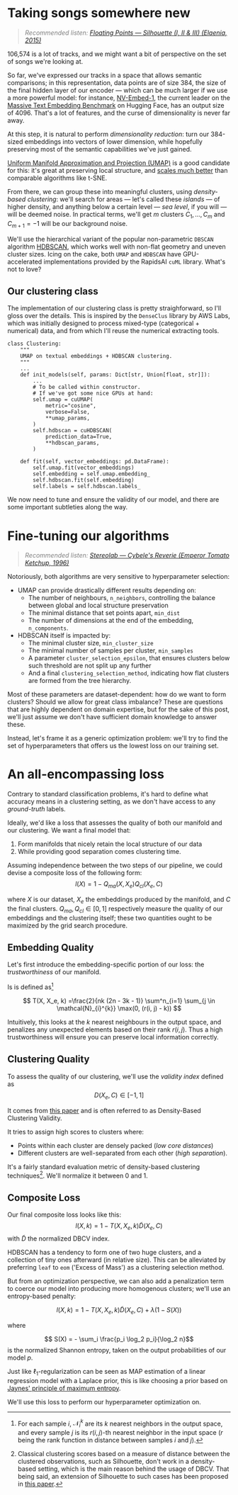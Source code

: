 # Taking songs somewhere new

> <div style="color: grey"><i>Recommended listen: <a href="https://youtu.be/BG0XBnMyXcQ" target="_blank">Floating Points — Silhouette (I, II & III) (Elaenia, 2015)</a></i></div>

106,574 is a lot of tracks, and we might want a bit of perspective on the set of songs we're looking at.

So far, we've expressed our tracks in a space that allows semantic comparisons; in this representation, data points are
of size 384, the size of the final hidden layer of our encoder — which can be much larger if we use a more powerful
model:
for instance, [NV-Embed-1](https://huggingface.co/nvidia/NV-Embed-v1), the current leader on
the [Massive Text Embedding Benchmark](https://huggingface.co/spaces/mteb/leaderboard) on Hugging Face, has an
output size of 4096. That's a lot of features, and the curse of dimensionality is never far away.

At this step, it is natural to perform _dimensionality reduction_: turn our 384-sized embeddings into vectors of
lower
dimension, while hopefully preserving most of the semantic capabilities we've just gained.

[Uniform Manifold Approximation and Projection (UMAP)](https://arxiv.org/abs/1802.03426) is a good candidate for
this: it's great at preserving local structure,
and [scales much better](https://pair-code.github.io/understanding-umap/) than comparable algorithms like t-SNE.

From there, we can group these into meaningful clusters, using _density-based clustering_: we'll search for areas —
let's called these _islands_ —
of higher density, and anything below a certain level — _sea level_, if you will — will be deemed noise. In practical
terms, we'll get $m$ clusters $C_1, \dots, C_m$ and $C_{m+1} = -1$ will be our background noise.

We'll use the hierarchical variant of the popular non-parametric `DBSCAN`
algorithm [HDBSCAN](https://joss.theoj.org/papers/10.21105/joss.00205), which works well with non-flat geometry and
uneven cluster sizes.
Icing on the cake, both `UMAP` and `HDBSCAN` have GPU-accelerated implementations provided by the RapidsAI `cuML`
library. What's
not to love?

## Our clustering class

The implementation of our clustering class is pretty straighforward, so I'll gloss over the details.
This is inspired by the `DenseClus` library by AWS Labs, which was initially designed to process mixed-type
(categorical + numerical) data, and from which I'll reuse the numerical extracting tools.

```
class Clustering:
    """
    UMAP on textual embeddings + HDBSCAN clustering.
    """
    ...
    def init_models(self, params: Dict[str, Union[float, str]]):
        ...
        # To be called within constructor.
        # If we've got some nice GPUs at hand:
        self.umap = cuUMAP(
            metric="cosine",
            verbose=False,
            **umap_params,
        )
        self.hdbscan = cuHDBSCAN(
            prediction_data=True,
            **hdbscan_params,
        )
            
    def fit(self, vector_embeddings: pd.DataFrame):
        self.umap.fit(vector_embeddings)
        self.embedding = self.umap.embedding_
        self.hdbscan.fit(self.embedding)
        self.labels = self.hdbscan.labels_
```

We now need to tune and ensure the validity of our model, and there are some important
subtleties along the way.

# Fine-tuning our algorithms

> <div style="color: grey"><i>Recommended listen: <a href="https://youtu.be/HtUceMv3wjk" target="_blank">Stereolab — Cybele's Reverie (Emperor Tomato Ketchup, 1996)</a></i></div>

Notoriously, both algorithms are very sensitive to hyperparameter selection:

- UMAP can provide drastically different results depending on:
    - The number of neighbours, `n_neighbors`, controlling the balance between global and local structure preservation
    - The minimal distance that set points apart, `min_dist`
    - The number of dimensions at the end of the embedding, `n_components`.
- HDBSCAN itself is impacted by:
    - The minimal cluster size, `min_cluster_size`
    - The minimal number of samples per cluster, `min_samples`
    - A parameter `cluster_selection_epsilon`, that ensures clusters below such threshold are not split up any further
    - And a final `clustering_selection_method`, indicating how flat clusters are formed from the tree hierarchy.

Most of these parameters are dataset-dependent: how do we want to form clusters? Should we allow for great class
imbalance? These are questions that are highly dependent on domain expertise, but for the
sake of this post, we'll just assume we don't have sufficient domain knowledge to answer these.

Instead, let's frame it as a generic optimization problem: we'll try to find the set of hyperparameters that offers us
the lowest loss on our training set.

# An all-encompassing loss

Contrary to standard classification problems, it's hard to define what accuracy means in a clustering setting, as we
don't have access to any _ground-truth_ labels.

Ideally, we'd like a loss that assesses the quality of both our manifold and our clustering. We want a final model
that:

1. Form manifolds that nicely retain the local structure of our data
2. While providing good separation comes clustering time.

Assuming independence between the two steps of our pipeline, we could devise a composite loss of the following form:
$$l(X) = 1 - Q_{ma}(X, X_e) Q_{cl}(X_e, C)$$

where $X$ is our dataset, $X_e$ the embeddings produced by the manifold, and $C$ the final clusters.
$Q_{ma}, Q_{cl} \in [0, 1]$ respectively measure the quality of our embeddings and the clustering itself; these two
quantities ought to be maximized by the grid search procedure.

## Embedding Quality

Let's first introduce the embedding-specific portion of our loss: the _trustworthiness_ of our manifold.

Is is defined as[^1]

$$
T(X, X_e, k) =\frac{2}{nk (2n - 3k - 1)} \sum^n_{i=1}
\sum_{j \in \mathcal{N}_{i}^{k}} \max(0, (r(i, j) - k))
$$

Intuitively, this looks at the $k$ nearest neighbours in the output space, and penalizes any unexpected elements based
on their rank $r(i, j)$.
Thus a high trustworthiness will ensure you can preserve local information correctly.

[^1]: For each sample $i$, $\mathcal{N}_{i}^{k}$
are its $k$ nearest neighbors in the output space, and every sample $j$ is its $r(i, j)$-th
nearest neighbor in the input space ($r$ being the rank function in distance between samples $i$ and $j$).

## Clustering Quality

To assess the quality of our clustering, we'll use the _validity index_ defined as
$$
D(X_e, C) \in [-1, 1]
$$

It comes from [this paper](https://www.dbs.ifi.lmu.de/~zimek/publications/SDM2014/DBCV.pdf) and is often referred to as
Density-Based Clustering Validity.

It tries to assign high scores to clusters where:

- Points within each cluster are densely packed (_low core distances_)
- Different clusters are well-separated from each other (_high separation_).

It's a fairly standard evaluation metric of density-based clustering techniques[^2]. We'll normalize it between 0 and 1.

[^2]: Classical clustering scores based on a measure of distance between the clustered observations, such as
Silhouette, don't work in a density-based setting, which is the main reason behind the usage of DBCV. That being said,
an extension of Silhouette to such cases has been proposed
in [this paper](https://link.springer.com/article/10.1007/s11222-010-9169-0).

## Composite Loss

Our final composite loss looks like this:
$$l(X, k) = 1 - T(X, X_e, k) \tilde{D}(X_e, C)$$ with $\tilde{D}$ the normalized DBCV index.

HDBSCAN has a tendency to form one of two huge clusters, and a collection of tiny ones afterward (in relative size).
This can be alleviated by preferring `leaf` to `eom` ('Excess of Mass') as a clustering selection method. 

But from an optimization perspective, we can also add a penalization term to coerce our model into producing more homogenous clusters; we'll use an entropy-based penalty:

$$l(X, k) = 1 - T(X, X_e, k) \tilde{D}(X_e, C) + \lambda (1 - S(X))$$

where

$$ S(X) = - \sum_i \frac{p_i \log_2 p_i}{\log_2 n}$$ is the normalized Shannon entropy, taken on the output
probabilities of our model $p$.

Just like $\ell_1$-regularization can be seen as MAP estimation of a linear regression model with a Laplace prior, this
is like choosing a prior based on [Jaynes' principle of maximum entropy](https://caseychu.io/posts/maximum-entropy-kl-divergence-and-bayesian-inference/).

We'll use this loss to perform our hyperparameter optimization on.